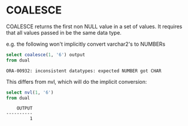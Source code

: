 # COALESCE

COALESCE returns the first non NULL value in a set of values. It requires that all values passed in be the same data type.

e.g. the following won't implicitly convert varchar2's to NUMBERs

```sql
select coalesce(1, '6') output
from dual
```
```
ORA-00932: inconsistent datatypes: expected NUMBER got CHAR
```

This differs from nvl, which will do the implicit conversion:

```sql
select nvl(1, '6')
from dual
```
```
    OUTPUT
----------
         1
```
